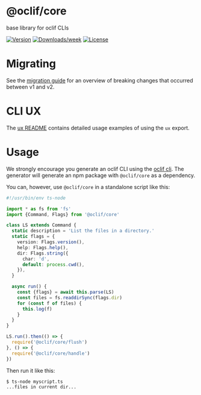 @oclif/core
===========

base library for oclif CLIs

[![Version](https://img.shields.io/npm/v/@oclif/core.svg)](https://npmjs.org/package/@oclif/core)
[![Downloads/week](https://img.shields.io/npm/dw/@oclif/core.svg)](https://npmjs.org/package/@oclif/core)
[![License](https://img.shields.io/npm/l/@oclif/core.svg)](https://github.com/oclif/core/blob/main/package.json)


Migrating
=====

See the [migration guide](./MIGRATION.md) for an overview of breaking changes that occurred between v1 and v2.

CLI UX
=====

The [ux README](./src/cli-ux/README.md) contains detailed usage examples of using the `ux` export.

Usage
=====

We strongly encourage you generate an oclif CLI using the [oclif cli](https://github.com/oclif/oclif). The generator will generate an npm package with `@oclif/core` as a dependency.

You can, however, use `@oclif/core` in a standalone script like this:
```typescript
#!/usr/bin/env ts-node

import * as fs from 'fs'
import {Command, Flags} from '@oclif/core'

class LS extends Command {
  static description = 'List the files in a directory.'
  static flags = {
    version: Flags.version(),
    help: Flags.help(),
    dir: Flags.string({
      char: 'd',
      default: process.cwd(),
    }),
  }

  async run() {
    const {flags} = await this.parse(LS)
    const files = fs.readdirSync(flags.dir)
    for (const f of files) {
      this.log(f)
    }
  }
}

LS.run().then(() => {
  require('@oclif/core/flush')
}, () => {
  require('@oclif/core/handle')
})
```

Then run it like this:

```sh-session
$ ts-node myscript.ts
...files in current dir...
```
